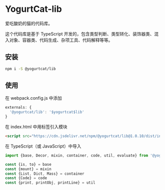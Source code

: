 # YogurtCat-lib

爱吃酸奶的猫的代码库。

这个代码库是基于 TypeScript 开发的，包含类型判断、类型转化、装饰器类、混入对象、容器类、代码生成、杂项工具、代码解释等等。

## 安装

```sh
npm i -S @yogurtcat/lib
```

## 使用

在 webpack.config.js 中添加

```JavaScript
externals: {
  '@yogurtcat/lib': '$yogurtcat$lib'
}
```

在 index.html 中用标签引入模块

```HTML
<script src="https://cdn.jsdelivr.net/npm/@yogurtcat/lib@1.0.10/dist/index.min.js"></script>
```

在 TypeScript（或 JavaScript）中导入

```TypeScript
import {base, Decor, mixin, container, code, util, evaluate} from '@yogurtcat/lib'

const {is, to} = base
const {mount} = mixin
const {List, Dict, Mass} = container
const {Code} = code
const {print, printObj, printLine} = util
```
